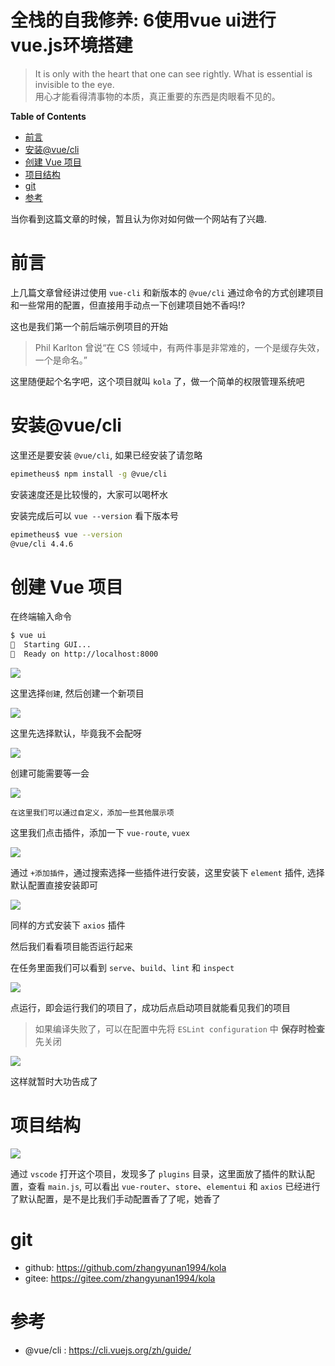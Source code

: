 <h1> 全栈的自我修养: 6使用vue ui进行vue.js环境搭建 </h1>

> It is only with the heart that one can see rightly. What is essential is invisible to the eye.<br>
> 用心才能看得清事物的本质，真正重要的东西是肉眼看不见的。<br>

**Table of Contents**

- [前言](#前言)
- [安装@vue/cli](#安装vuecli)
- [创建 Vue 项目](#创建-vue-项目)
- [项目结构](#项目结构)
- [git](#git)
- [参考](#参考)

当你看到这篇文章的时候，暂且认为你对如何做一个网站有了兴趣.

# 前言

上几篇文章曾经讲过使用 `vue-cli` 和新版本的 `@vue/cli` 通过命令的方式创建项目和一些常用的配置，但直接用手动点一下创建项目她不香吗!?

这也是我们第一个前后端示例项目的开始

> Phil Karlton 曾说“在 CS 领域中，有两件事是非常难的，一个是缓存失效，一个是命名。”

这里随便起个名字吧，这个项目就叫 `kola` 了，做一个简单的权限管理系统吧

# 安装@vue/cli

这里还是要安装 `@vue/cli`, 如果已经安装了请忽略

```sh
epimetheus$ npm install -g @vue/cli
```

安装速度还是比较慢的，大家可以喝杯水

安装完成后可以 `vue --version` 看下版本号

```sh
epimetheus$ vue --version
@vue/cli 4.4.6
```

# 创建 Vue 项目

在终端输入命令

```sh
$ vue ui
🚀  Starting GUI...
🌠  Ready on http://localhost:8000
```

![](img/vue_ui_product_select.png)

这里选择`创建`, 然后创建一个新项目

![](img/vue_ui_create.png)

这里先选择默认，毕竟我不会配呀

![](img/vue_ui_create_2.png)

创建可能需要等一会

![](img/vue_ui_create_3.png)

    在这里我们可以通过自定义，添加一些其他展示项

这里我们点击插件，添加一下 `vue-route`, `vuex`

![](img/vue_ui_create_4.png)

通过 `+添加插件`，通过搜索选择一些插件进行安装，这里安装下 `element` 插件, 选择默认配置直接安装即可

![](img/vue_ui_add_plugins.png)

同样的方式安装下 `axios` 插件

然后我们看看项目能否运行起来

在任务里面我们可以看到 `serve`、`build`、`lint` 和 `inspect`

![](img/vue_ui_run.png)

点运行，即会运行我们的项目了，成功后点启动项目就能看见我们的项目

> 如果编译失败了，可以在配置中先将 `ESLint configuration` 中 **保存时检查** 先关闭

![](img/vue_ui_app_run.png)

这样就暂时大功告成了

# 项目结构

![](img/vue_ui_product_struts.png)

通过 `vscode` 打开这个项目，发现多了 `plugins` 目录，这里面放了插件的默认配置，查看 `main.js`, 可以看出 `vue-router`、`store`、`elementui` 和 `axios` 已经进行了默认配置，是不是比我们手动配置香了了呢，她香了

# git

- github: https://github.com/zhangyunan1994/kola
- gitee: https://gitee.com/zhangyunan1994/kola

# 参考

- @vue/cli : https://cli.vuejs.org/zh/guide/
